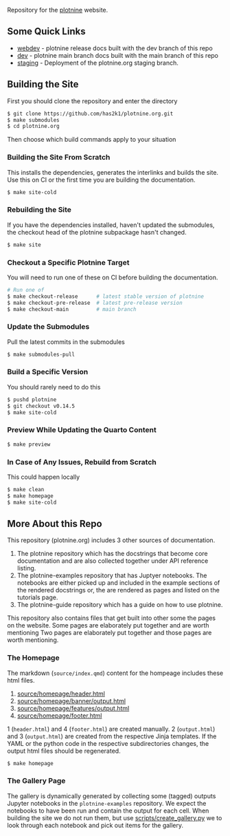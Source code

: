 Repository for the [plotnine](https://plotnine.org) website.

## Some Quick Links

- [webdev](https://plotnine.org/webdev) - plotnine release docs built with the dev branch of this repo
- [dev](https://plotnine.org/dev) - plotnine main branch docs built with the main branch of this repo
- [staging](https://staging--plotnine.netlify.app/) - Deployment of the plotnine.org staging branch.

## Building the Site

First you should clone the repository and enter the directory

```sh
$ git clone https://github.com/has2k1/plotnine.org.git
$ make submodules
$ cd plotnine.org
```

Then choose which build commands apply to your situation 

### Building the Site From Scratch

This installs the dependencies, generates the interlinks and builds the site. Use this on CI or the first time you are building the documentation.

```sh
$ make site-cold
```

### Rebuilding the Site

If you have the dependencies installed, haven't updated the submodules, the checkout head of the plotnine subpackage hasn't changed.

```sh
$ make site
```

### Checkout a Specific Plotnine Target

You will need to run one of these on CI before building the documentation.

```sh
# Run one of
$ make checkout-release      # latest stable version of plotnine
$ make checkout-pre-release  # latest pre-release version
$ make checkout-main         # main branch
```

### Update the Submodules 

Pull the latest commits in the submodules

```sh
$ make submodules-pull
```

### Build a Specific Version

You should rarely need to do this

```sh
$ pushd plotnine
$ git checkout v0.14.5
$ make site-cold
```

### Preview While Updating the Quarto Content

```sh
$ make preview
```

### In Case of Any Issues, Rebuild from Scratch

This could happen locally 

```sh
$ make clean
$ make homepage
$ make site-cold
```

## More About this Repo

This repository (plotnine.org) includes 3 other sources of documentation.

1. The plotnine repository which has the docstrings that become core documentation and are also collected together under API reference listing.
2. The plotnine-examples repository that has Juptyer notebooks. The notebooks are either picked up and included in the example sections of the rendered docstrings or, the are rendered as pages and listed on the tutorials page.
3. The plotnine-guide repository which has a guide on how to use plotnine.

This repository also contains files that get built into other some the pages on the website. Some pages are elaborately put together and are worth mentioning Two pages are
elaborately put together and those pages are worth mentioning.

### The Homepage

The markdown (`source/index.qmd`) content for the hompeage includes these html files.

1. [source/homepage/header.html](./source/homepage/header.html)
2. [source/homepage/banner/output.html](./source/homepage/banner/output.html)
3. [source/homepage/features/output.html](./source/homepage/features/output.html)
4. [source/homepage/footer.html](./source/homepage/footer.html)

1 (`header.html`) and 4 (`footer.html`) are created manually.
2 (`output.html`) and 3 (`output.html`) are created from the respective Jinja templates.
If the YAML or the python code in the respective subdirectories changes, the output html files should be regenerated.

```sh
$ make homepage
```

### The Gallery Page

The gallery is dynamically generated by collecting some (tagged) outputs Jupyter notebooks in the `plotnine-examples` repository.
We expect the notebooks to have been run and contain the output for each cell.
When building the site we do not run them, but use [scripts/create_gallery.py](./scripts/create_gallery.py) we to look through each notebook and pick out items for the gallery.  

